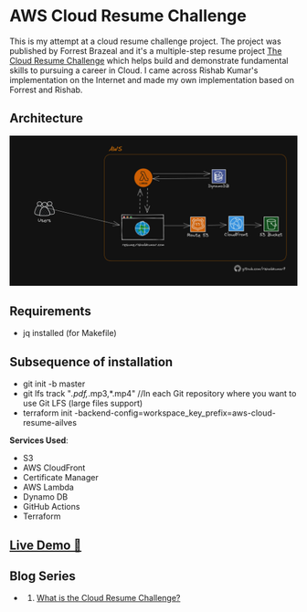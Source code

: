 # AWS Cloud Resume Challenge

This is my attempt at a cloud resume challenge project. The project was published by Forrest Brazeal and it's a multiple-step resume project [The Cloud Resume Challenge](https://cloudresumechallenge.dev/) which helps build and demonstrate fundamental skills to pursuing a career in Cloud. I came across Rishab Kumar's implementation on the Internet and made my own implementation based on Forrest and Rishab.

## Architecture

![Architecture Diagram](/img/AWS-Architecture-Cloud-resume-challenge.png)


## Requirements
- jq installed (for Makefile)
## Subsequence of installation
- git init -b master
- git lfs track "*.pdf,*.mp3,*.mp4" //In each Git repository where you want to use Git LFS (large files support)
- terraform init -backend-config=workspace_key_prefix=aws-cloud-resume-ailves


**Services Used**:

- S3
- AWS CloudFront
- Certificate Manager
- AWS Lambda
- Dynamo DB
- GitHub Actions
- Terraform

## [Live Demo 🔗](https://cv.ailves2009.com)

## Blog Series
- 1. [What is the Cloud Resume Challenge?](https://dev.to/aws-builders/what-is-the-cloud-resume-challenge-ma5)


